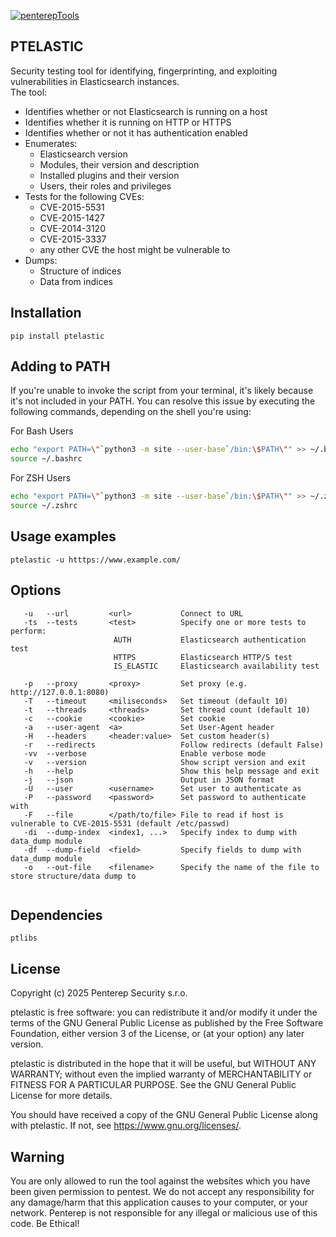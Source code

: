 [![penterepTools](https://www.penterep.com/external/penterepToolsLogo.png)](https://www.penterep.com/)


## PTELASTIC

Security testing tool for identifying, fingerprinting, and exploiting vulnerabilities in Elasticsearch instances.  
The tool:
- Identifies whether or not Elasticsearch is running on a host
- Identifies whether it is running on HTTP or HTTPS
- Identifies whether or not it has authentication enabled
- Enumerates:
   - Elasticsearch version
   - Modules, their version and description
   - Installed plugins and their version
   - Users, their roles and privileges
- Tests for the following CVEs:
   - CVE-2015-5531
   - CVE-2015-1427
   - CVE-2014-3120
   - CVE-2015-3337
   - any other CVE the host might be vulnerable to
- Dumps:
   - Structure of indices
   - Data from indices

## Installation

```
pip install ptelastic
```

## Adding to PATH
If you're unable to invoke the script from your terminal, it's likely because it's not included in your PATH. You can resolve this issue by executing the following commands, depending on the shell you're using:

For Bash Users
```bash
echo "export PATH=\"`python3 -m site --user-base`/bin:\$PATH\"" >> ~/.bashrc
source ~/.bashrc
```

For ZSH Users
```bash
echo "export PATH=\"`python3 -m site --user-base`/bin:\$PATH\"" >> ~/.zshrc
source ~/.zshrc
```

## Usage examples
```
ptelastic -u htttps://www.example.com/
```

## Options
```
   -u   --url         <url>           Connect to URL
   -ts  --tests       <test>          Specify one or more tests to perform:
                       AUTH           Elasticsearch authentication test
                       HTTPS          Elasticsearch HTTP/S test
                       IS_ELASTIC     Elasticsearch availability test

   -p   --proxy       <proxy>         Set proxy (e.g. http://127.0.0.1:8080)
   -T   --timeout     <miliseconds>   Set timeout (default 10)
   -t   --threads     <threads>       Set thread count (default 10)
   -c   --cookie      <cookie>        Set cookie
   -a   --user-agent  <a>             Set User-Agent header
   -H   --headers     <header:value>  Set custom header(s)
   -r   --redirects                   Follow redirects (default False)
   -vv  --verbose                     Enable verbose mode
   -v   --version                     Show script version and exit
   -h   --help                        Show this help message and exit
   -j   --json                        Output in JSON format
   -U   --user        <username>      Set user to authenticate as
   -P   --password    <password>      Set password to authenticate with
   -F   --file        </path/to/file> File to read if host is vulnerable to CVE-2015-5531 (default /etc/passwd)
   -di  --dump-index  <index1, ...>   Specify index to dump with data_dump module
   -df  --dump-field  <field>         Specify fields to dump with data_dump module
   -o   --out-file    <filename>      Specify the name of the file to store structure/data dump to


```

## Dependencies
```
ptlibs
```

## License

Copyright (c) 2025 Penterep Security s.r.o.

ptelastic is free software: you can redistribute it and/or modify it under the terms of the GNU General Public License as published by the Free Software Foundation, either version 3 of the License, or (at your option) any later version.

ptelastic is distributed in the hope that it will be useful, but WITHOUT ANY WARRANTY; without even the implied warranty of MERCHANTABILITY or FITNESS FOR A PARTICULAR PURPOSE. See the GNU General Public License for more details.

You should have received a copy of the GNU General Public License along with ptelastic. If not, see https://www.gnu.org/licenses/.

## Warning

You are only allowed to run the tool against the websites which
you have been given permission to pentest. We do not accept any
responsibility for any damage/harm that this application causes to your
computer, or your network. Penterep is not responsible for any illegal
or malicious use of this code. Be Ethical!



